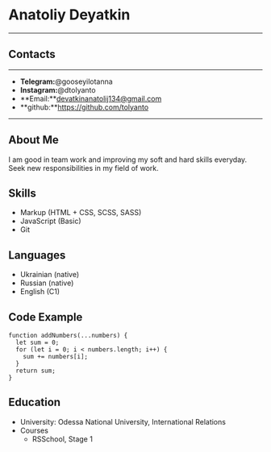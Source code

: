 # Anatoliy Deyatkin  
----------------------------------
## Contacts
----------------------------------

* **Telegram:**@gooseyilotanna
* **Instagram:**@dtolyanto
* **Email:**devatkinanatolij134@gmail.com
* **github:**https://github.com/tolyanto

-------------------------------------
## About Me

I am good in team work and improving my soft and hard skills everyday. Seek new responsibilities in my field of work.

## Skills

* Markup (HTML + CSS, SCSS, SASS)
* JavaScript (Basic)
* Git

## Languages

* Ukrainian (native)
* Russian (native)
* English (C1)

## Code Example

``` 
function addNumbers(...numbers) {
  let sum = 0;
  for (let i = 0; i < numbers.length; i++) {
    sum += numbers[i];
  }
  return sum;
}
 ```
## Education 

* University: Odessa National University, International Relations
* Courses
   + RSSchool, Stage 1